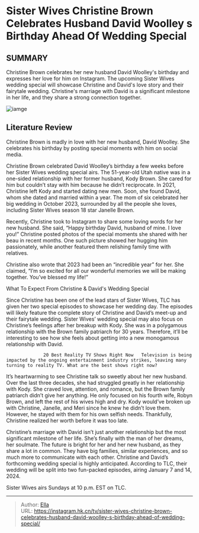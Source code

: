 # Sister Wives  Christine Brown Celebrates Husband David Woolley s Birthday Ahead Of Wedding Special


## SUMMARY 



  Christine Brown celebrates her new husband David Woolley&#39;s birthday and expresses her love for him on Instagram.   The upcoming Sister Wives wedding special will showcase Christine and David&#39;s love story and their fairytale wedding.   Christine&#39;s marriage with David is a significant milestone in her life, and they share a strong connection together.  

![iamge](https://static1.srcdn.com/wordpress/wp-content/uploads/2023/12/sister-wives-christine-brown-celebrates-husband-david-woolley-s-birthday-ahead-of-wedding-special.jpg)

## Literature Review
Christine Brown is madly in love with her new husband, David Woolley. She celebrates his birthday by posting special moments with him on social media.




Christine Brown celebrated David Woolley’s birthday a few weeks before her Sister Wives wedding special airs. The 51-year-old Utah native was in a one-sided relationship with her former husband, Kody Brown. She cared for him but couldn’t stay with him because he didn’t reciprocate. In 2021, Christine left Kody and started dating new men. Soon, she found David, whom she dated and married within a year. The mom of six celebrated her big wedding in October 2023, surrounded by all the people she loves, including Sister Wives season 18 star Janelle Brown.




Recently, Christine took to Instagram to share some loving words for her new husband. She said, “Happy birthday David, husband of mine. I love you!” Christine posted photos of the special moments she shared with her beau in recent months. One such picture showed her hugging him passionately, while another featured them relishing family time with relatives.


 

Christine also wrote that 2023 had been an “incredible year” for her. She claimed, “I’m so excited for all our wonderful memories we will be making together. You’ve blessed my life!”


 What To Expect From Christine &amp; David&#39;s Wedding Special 
          




Since Christine has been one of the lead stars of Sister Wives, TLC has given her two special episodes to showcase her wedding day. The episodes will likely feature the complete story of Christine and David’s meet-up and their fairytale wedding. Sister Wives’ wedding special may also focus on Christine’s feelings after her breakup with Kody. She was in a polygamous relationship with the Brown family patriarch for 30 years. Therefore, it’ll be interesting to see how she feels about getting into a new monogamous relationship with David.

                  20 Best Reality TV Shows Right Now   Television is being impacted by the ongoing entertainment industry strikes, leaving many turning to reality TV. What are the best shows right now?    

It’s heartwarming to see Christine talk so sweetly about her new husband. Over the last three decades, she had struggled greatly in her relationship with Kody. She craved love, attention, and romance, but the Brown family patriarch didn’t give her anything. He only focused on his fourth wife, Robyn Brown, and left the rest of his wives high and dry. Kody would’ve broken up with Christine, Janelle, and Meri since he knew he didn’t love them. However, he stayed with them for his own selfish needs. Thankfully, Christine realized her worth before it was too late.




Christine’s marriage with David isn’t just another relationship but the most significant milestone of her life. She’s finally with the man of her dreams, her soulmate. The future is bright for her and her new husband, as they share a lot in common. They have big families, similar experiences, and so much more to communicate with each other. Christine and David’s forthcoming wedding special is highly anticipated. According to TLC, their wedding will be split into two fun-packed episodes, airing January 7 and 14, 2024.



Sister Wives airs Sundays at 10 p.m. EST on TLC.






---

> Author: [Ella](https://instagram.hk.cn/)  
> URL: https://instagram.hk.cn/tv/sister-wives-christine-brown-celebrates-husband-david-woolley-s-birthday-ahead-of-wedding-special/  

